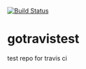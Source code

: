 [![Build Status](https://travis-ci.org/dossif/gotravistest.svg?branch=master)](https://travis-ci.org/dossif/gotravistest)

# gotravistest
test repo for travis ci
